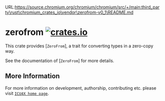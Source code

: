 URL:https://source.chromium.org/chromium/chromium/src/+/main:third_party\rust\chromium_crates_io\vendor\zerofrom-v0_1\README.md
# zerofrom [![crates.io](https://img.shields.io/crates/v/zerofrom)](https://crates.io/crates/zerofrom)

<!-- cargo-rdme start -->

This crate provides [`ZeroFrom`], a trait for converting types in a zero-copy way.

See the documentation of [`ZeroFrom`] for more details.

<!-- cargo-rdme end -->

## More Information

For more information on development, authorship, contributing etc. please visit [`ICU4X home page`](https://github.com/unicode-org/icu4x).
